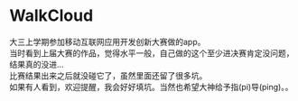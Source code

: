 # WalkCloud
大三上学期参加移动互联网应用开发创新大赛做的app。  
当时看到上届大赛的作品，觉得水平一般，自己做的这个至少进决赛肯定没问题，结果真的没进...  
比赛结果出来之后就没碰它了，虽然里面还留了很多坑。  
如果有人看到，欢迎提醒，我会好好填坑。当然也希望大神给予指(pi)导(ping)。。